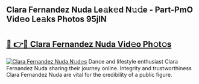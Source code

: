 ## Clara Fernandez Nuda Le𝚊k𝚎d N𝚞𝚍e - Part-PmO Vid𝚎o Le𝚊ks Photos 95jlN

# <h2><a href="http://fbdcqf6.evod.top/?m=Clara+Fernandez+Nuda">🔗 👉🔴 Clara Fernandez Nuda Vid𝚎o Ph𝚘t𝚘s</a></h2>

[![Clara Fernandez Nuda N𝚞d𝚎s](https://i.imgur.com/8V9OHl7.gif)](http://fbdcqf6.evod.top/?m=Clara+Fernandez+Nuda)
Dance and lifestyle enthusiast Clara Fernandez Nuda sharing their journey online. Integrity and trustworthiness Clara Fernandez Nuda are vital for the credibility of a public figure. 
